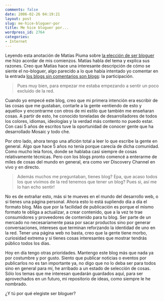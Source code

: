 ```yaml
---
comments: false
date: 2006-02-26 04:19:21
layout: post
slug: me-hice-bloguer-por
title: Me hice bloguer por...
wordpress_id: 2764
categories:
- Internet
---
```


Leyendo esta anotación de Matías Piuma sobre [la elección de ser bloguer](http://blog.matiaspiuma.com/?p=5) me hizo acordar de mis comienzos. Matías habla del tema y explica sus razones. Creo que Matías hace una interesante descripción de cómo se siente el no-bloguer, algo parecido a lo que había intentado yo comentar en la entrada [los blogs sin comentarios son blogs](http://www.minid.net/2006/02/12/sin-comentarios-los-blogs-siguen-siendo-blogs/): la participación.





> Pues muy bien, para empezar me estaba empezando a sentir un poco excluido de la red.





Cuando yo empecé este blog, creo que mi primera intención era escribir de las cosas que me gustaban, contarle a la gente «entiendo de esto y aquello» y encontrarme con otros de mi estilo que también me enseñaran cosas. A partir de esto, he conocido toneladas de desarrolladores de todos los colores, idiomas, ideologías y la verdad más contento no puedo estar. Con casi 5 años de escritos tuve la oportunidad de conocer gente que ha desarrollado Mosaic y todo che.





Por otro lado, ahora tengo una afición total a leer lo que escribe la gente en general. Algo que hace 5 años no tenía porque carecía de dicha comunidad. Como mucho leía foros, donde se hablaba casi siempre de cosas relativamente técnicas. Pero con los blogs pronto comencé a enterarme de miles de cosas del mundo en general, era como ver Discovery Channel en vivo y en directo.





> Además muchos me preguntaban, tienes blog? Epa, que acaso todos los que vivimos de la red tenemos que tener un blog? Pues si, así me lo han echo sentir!





No es de extrañar esto, más si te mueves en el mundo del desarrollo web, o si tienes una página personal. Ahora esto lo está supliendo día a día el formato blog. Más que por la facilidad de publicación es porque el mismo formato te obliga a actualizar, a crear contenido, que a la vez te trae consumidores y proveedores de contenido para tu blog. Ser parte de un mercado no necesariamente pasa por sacar productos sino por generar conversaciones, intereses que terminan reforzando la identidad de uno en la red. Tener una página web no basta, creo que la gente tiene morbo, curiosidad extrema y si tienes cosas interesantes que mostrar tendrás público todos los días.





Hoy en día tengo otras prioridades. Mantengo este blog más que nada ya por costumbre y por gusto. Siento que publicar noticias o eventos por publicarlos no es tan importante ya, no digo que no lo deba ser para todos sino en general para mí, he arribado a un estado de selección de cosas. Sólo los temas que me interesan quedarán guardados aquí, para ser aprovechados en un futuro, mi repositorio de ideas, como siempre le he nombrado.





¿Y tú por qué elegiste ser bloguer?
